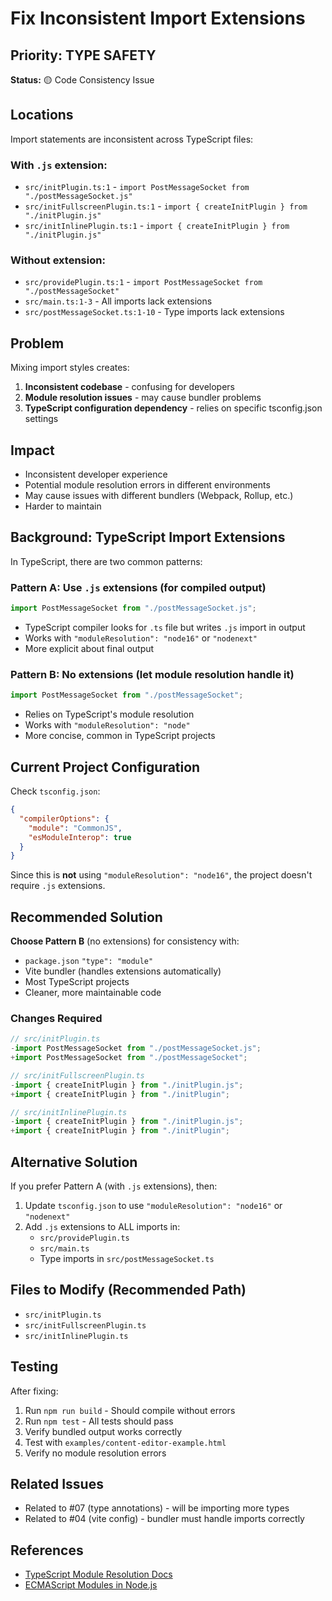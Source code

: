 # Fix Inconsistent Import Extensions

## Priority: TYPE SAFETY
**Status:** 🟡 Code Consistency Issue

## Locations
Import statements are inconsistent across TypeScript files:

### With `.js` extension:
- `src/initPlugin.ts:1` - `import PostMessageSocket from "./postMessageSocket.js"`
- `src/initFullscreenPlugin.ts:1` - `import { createInitPlugin } from "./initPlugin.js"`
- `src/initInlinePlugin.ts:1` - `import { createInitPlugin } from "./initPlugin.js"`

### Without extension:
- `src/providePlugin.ts:1` - `import PostMessageSocket from "./postMessageSocket"`
- `src/main.ts:1-3` - All imports lack extensions
- `src/postMessageSocket.ts:1-10` - Type imports lack extensions

## Problem
Mixing import styles creates:
1. **Inconsistent codebase** - confusing for developers
2. **Module resolution issues** - may cause bundler problems
3. **TypeScript configuration dependency** - relies on specific tsconfig.json settings

## Impact
- Inconsistent developer experience
- Potential module resolution errors in different environments
- May cause issues with different bundlers (Webpack, Rollup, etc.)
- Harder to maintain

## Background: TypeScript Import Extensions

In TypeScript, there are two common patterns:

### Pattern A: Use `.js` extensions (for compiled output)
```typescript
import PostMessageSocket from "./postMessageSocket.js";
```
- TypeScript compiler looks for `.ts` file but writes `.js` import in output
- Works with `"moduleResolution": "node16"` or `"nodenext"`
- More explicit about final output

### Pattern B: No extensions (let module resolution handle it)
```typescript
import PostMessageSocket from "./postMessageSocket";
```
- Relies on TypeScript's module resolution
- Works with `"moduleResolution": "node"`
- More concise, common in TypeScript projects

## Current Project Configuration

Check `tsconfig.json`:
```json
{
  "compilerOptions": {
    "module": "CommonJS",
    "esModuleInterop": true
  }
}
```

Since this is **not** using `"moduleResolution": "node16"`, the project doesn't require `.js` extensions.

## Recommended Solution

**Choose Pattern B** (no extensions) for consistency with:
- `package.json` `"type": "module"`
- Vite bundler (handles extensions automatically)
- Most TypeScript projects
- Cleaner, more maintainable code

### Changes Required

```typescript
// src/initPlugin.ts
-import PostMessageSocket from "./postMessageSocket.js";
+import PostMessageSocket from "./postMessageSocket";

// src/initFullscreenPlugin.ts
-import { createInitPlugin } from "./initPlugin.js";
+import { createInitPlugin } from "./initPlugin";

// src/initInlinePlugin.ts
-import { createInitPlugin } from "./initPlugin.js";
+import { createInitPlugin } from "./initPlugin";
```

## Alternative Solution

If you prefer Pattern A (with `.js` extensions), then:
1. Update `tsconfig.json` to use `"moduleResolution": "node16"` or `"nodenext"`
2. Add `.js` extensions to ALL imports in:
   - `src/providePlugin.ts`
   - `src/main.ts`
   - Type imports in `src/postMessageSocket.ts`

## Files to Modify (Recommended Path)
- `src/initPlugin.ts`
- `src/initFullscreenPlugin.ts`
- `src/initInlinePlugin.ts`

## Testing
After fixing:
1. Run `npm run build` - Should compile without errors
2. Run `npm test` - All tests should pass
3. Verify bundled output works correctly
4. Test with `examples/content-editor-example.html`
5. Verify no module resolution errors

## Related Issues
- Related to #07 (type annotations) - will be importing more types
- Related to #04 (vite config) - bundler must handle imports correctly

## References
- [TypeScript Module Resolution Docs](https://www.typescriptlang.org/docs/handbook/module-resolution.html)
- [ECMAScript Modules in Node.js](https://nodejs.org/api/esm.html#import-specifiers)
